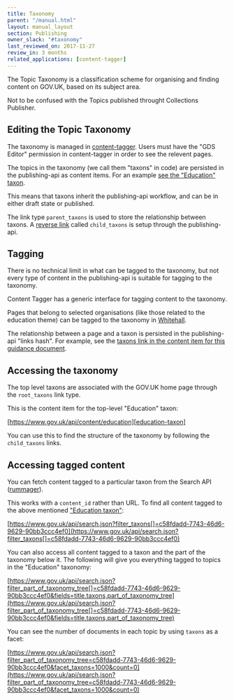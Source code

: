 ```yaml
---
title: Taxonomy
parent: "/manual.html"
layout: manual_layout
section: Publishing
owner_slack: "#taxonomy"
last_reviewed_on: 2017-11-27
review_in: 3 months
related_applications: [content-tagger]
---
```


The Topic Taxonomy is a classification scheme for organising and
finding content on GOV.UK, based on its subject area.

Not to be confused with the Topics published throught Collections
Publisher.

## Editing the Topic Taxonomy

The taxonomy is managed in [content-tagger][edit-taxonomy]. Users must
have the "GDS Editor" permission in content-tagger in order to see the
relevent pages.

The topics in the taxonomy (we call them "taxons" in code) are
persisted in the publishing-api as content items. For an example [see
the "Education" taxon][education-taxon].

This means that taxons inherit the publishing-api workflow, and can be
in either draft state or published.

The link type `parent_taxons` is used to store the relationship
between taxons. A [reverse link][reverse-link-config] called
`child_taxons` is setup through the publishing-api.

[reverse-link-config]: https://github.com/alphagov/publishing-api/blob/master/lib/expansion_rules.rb#L29

## Tagging

There is no technical limit in what can be tagged to the taxonomy, but
not every type of content in the publishing-api is suitable for
tagging to the taxonomy.

Content Tagger has a generic interface for tagging content to the
taxonomy.

Pages that belong to selected organisations (like those related to the
education theme) can be tagged to the taxonomy in
[Whitehall][whitehall].

The relationship between a page and a taxon is persisted in the
publishing-api "links hash". For example, see the [taxons link in the
content item for this guidance document][example-guidance].

## Accessing the taxonomy

The top level taxons are associated with the GOV.UK home page through
the `root_taxons` link type.

This is the content item for the top-level "Education" taxon:

[https://www.gov.uk/api/content/education][education-taxon]

You can use this to find the structure of the taxonomy by following
the `child_taxons` links.

## Accessing tagged content

You can fetch content tagged to a particular taxon from the Search API
([rummager][rummager]).

This works with a `content_id` rather than URL. To find all content
tagged to the above mentioned ["Education taxon"][education-taxon]:

[https://www.gov.uk/api/search.json?filter_taxons[]=c58fdadd-7743-46d6-9629-90bb3ccc4ef0](https://www.gov.uk/api/search.json?filter_taxons[]=c58fdadd-7743-46d6-9629-90bb3ccc4ef0)

You can also access all content tagged to a taxon and the part of the
taxonomy below it. The following will give you everything tagged to
topics in the "Education" taxonomy:

[https://www.gov.uk/api/search.json?filter_part_of_taxonomy_tree[]=c58fdadd-7743-46d6-9629-90bb3ccc4ef0&fields=title,taxons,part_of_taxonomy_tree](https://www.gov.uk/api/search.json?filter_part_of_taxonomy_tree[]=c58fdadd-7743-46d6-9629-90bb3ccc4ef0&fields=title,taxons,part_of_taxonomy_tree)

You can see the number of documents in each topic by using `taxons` as
a facet:

[https://www.gov.uk/api/search.json?filter_part_of_taxonomy_tree=c58fdadd-7743-46d6-9629-90bb3ccc4ef0&facet_taxons=1000&count=0](https://www.gov.uk/api/search.json?filter_part_of_taxonomy_tree=c58fdadd-7743-46d6-9629-90bb3ccc4ef0&facet_taxons=1000&count=0)

[education-taxon]: https://www.gov.uk/api/content/education
[example-guidance]: https://www-origin.integration.publishing.service.gov.uk/api/content/government/publications/staffing-and-employment-advice-for-schools
[edit-taxonomy]: https://content-tagger.publishing.service.gov.uk/taxon
[content-tagger]: https://content-tagger.publishing.service.gov.uk/
[whitehall]: /apps/whitehall.html
[rummager]: /apps/rummager.html
